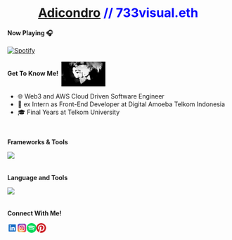 <h1 align="center" style="color: blue;"><a href="https://www.linkedin.com/in/adicondro/" target="_blank">Adicondro</a> // 733visual.eth</h1>


**Now Playing 🎧**
<br />   
[![Spotify](https://spotify-now-playing-five-orcin.vercel.app/api/spotify)](https://open.spotify.com/user/adicondro_yusuf?si=5fe635aec8204552)
<br />
<br />
**Get To Know Me!︎︎ ︎︎︎**
<img display="block" alt="Yoriichi" width="100px" align="center" src="https://github.com/Adicondro/Adicondro/blob/db891d40052f01de8ab32e91ba6faa0466e7aa1d/gif/anime.gif" />

- 🌐 Web3 and AWS Cloud Driven Software Engineer
- 💼 ex Intern as Front-End Developer at Digital Amoeba Telkom Indonesia
- 🎓 Final Years at Telkom University



<br />


**Frameworks & Tools**
<br/>
<div align="left">
    <img src="https://skillicons.dev/icons?i=remix,nextjs,react,redux,express,nestjs,spring,aws,docker,kafka" />
</div>

<br />

**Language and Tools**
<br/>
<div align="left">
    <img src="https://skillicons.dev/icons?i=solidity,typescript,javascript,nodejs,mysql,postgresql,go,rust,python,java,blender,aftereffects" /><br>
</div>

<br />



**Connect With Me!︎︎**

<a href="https://linkedin.com/in/adicondro" target="_blank"><img align="left" alt="Adicondro | LinkedIn" width="22px" src="https://raw.githubusercontent.com/Adicondro/Adicondro/main/simple-icons/linkedin.svg" />
<a href="https://instagram.com/adicndro" target="_blank"><img align="left" alt="Adicondro | Instagram" width="22px" src="https://raw.githubusercontent.com/Adicondro/Adicondro/main/simple-icons/instagram.svg" />
<a href="https://open.spotify.com/user/adicondro_yusuf" target="_blank"><img align="left" alt="Adicondro | Spotify" width="22px" src="https://raw.githubusercontent.com/Adicondro/Adicondro/main/simple-icons/spotify.svg" />
<a href="https://pinterest.com/champagnepapoi" target="_blank"><img align="left" alt="Adicondro | Pinterest" width="22px" src="https://raw.githubusercontent.com/Adicondro/Adicondro/main/simple-icons/pinterest.svg" />

<br />
<br />
<br />
